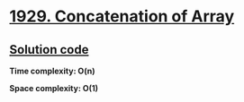# [1929. Concatenation of Array](https://leetcode.com/problems/concatenation-of-array)

## [Solution code](https://github.com/alexengrig/leetcode/blob/main/src/main/java/dev/alexengrig/leetcode/_1929_concatenation_of_array/Solution.java)

**Time complexity: O(n)**

**Space complexity: O(1)**

